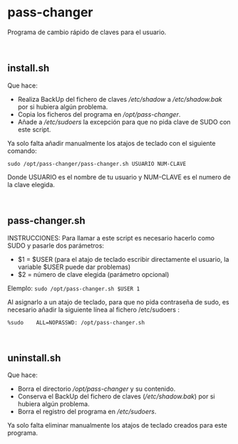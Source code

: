 # pass-changer
Programa de cambio rápido de claves para el usuario.

<br/>

## install.sh
Que hace:
- Realiza BackUp del fichero de claves _/etc/shadow_ a _/etc/shadow.bak_ por si hubiera algún problema.
- Copia los ficheros del programa en _/opt/pass-changer_.
- Añade a _/etc/sudoers_ la excepción para que no pida clave de SUDO con este script.

Ya solo falta añadir manualmente los atajos de teclado con el siguiente comando:

    sudo /opt/pass-changer/pass-changer.sh USUARIO NUM-CLAVE

Donde USUARIO es el nombre de tu usuario y NUM-CLAVE es el numero de la clave elegida.
  
  <br/>

## pass-changer.sh
INSTRUCCIONES: Para llamar a este script es necesario hacerlo como SUDO y pasarle dos parámetros:
- $1 = $USER (para el atajo de teclado escribir directamente el usuario, la variable $USER puede dar problemas)
- $2 = número de clave elegida (parámetro opcional)

Elemplo: `sudo /opt/pass-changer.sh $USER 1`

Al asignarlo a un atajo de teclado, para que no pida contraseña de sudo, es necesario añadir la siguiente línea al fichero /etc/sudoers :

    %sudo    ALL=NOPASSWD: /opt/pass-changer.sh

<br/>

## uninstall.sh
Que hace:
- Borra el directorio _/opt/pass-changer_ y su contenido.
- Conserva el BackUp del fichero de claves (_/etc/shadow.bak_) por si hubiera algún problema.
- Borra el registro del programa en _/etc/sudoers_.

Ya solo falta eliminar manualmente los atajos de teclado creados para este programa.
